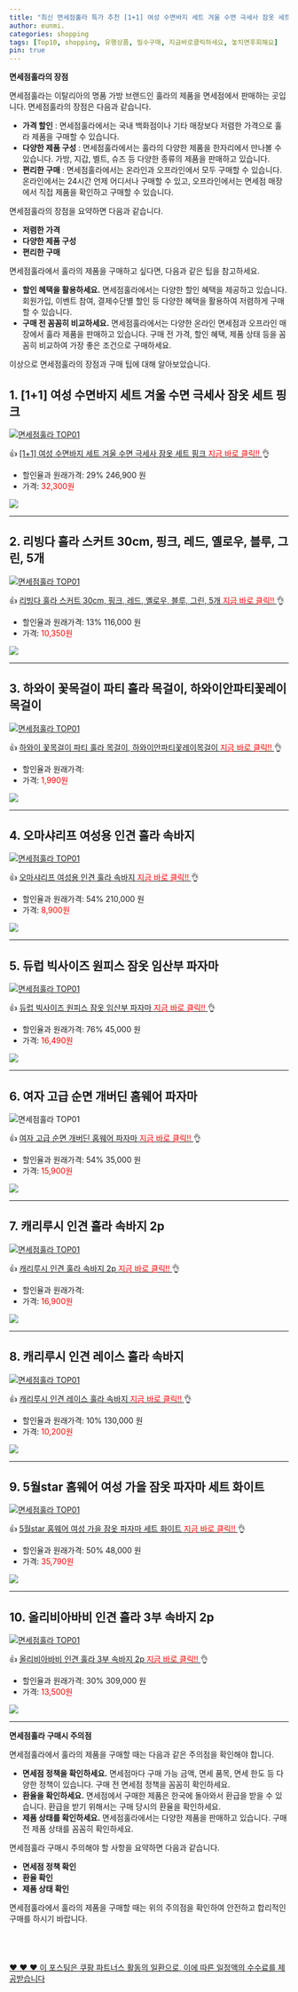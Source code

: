 ```yaml
---
title: "최신 면세점훌라 특가 추천 [1+1] 여성 수면바지 세트 겨울 수면 극세사 잠옷 세트 핑크 비교 장점"
author: eunmi.
categories: shopping
tags: [Top10, shopping, 유행상품, 필수구매, 지금바로클릭하세요, 놓치면후회해요]
pin: true
---
```

**면세점훌라의 장점**

면세점훌라는 이탈리아의 명품 가방 브랜드인 훌라의 제품을 면세점에서 판매하는 곳입니다. 면세점훌라의 장점은 다음과 같습니다.

* **가격 할인** : 면세점훌라에서는 국내 백화점이나 기타 매장보다 저렴한 가격으로 훌라 제품을 구매할 수 있습니다.
* **다양한 제품 구성** : 면세점훌라에서는 훌라의 다양한 제품을 한자리에서 만나볼 수 있습니다. 가방, 지갑, 벨트, 슈즈 등 다양한 종류의 제품을 판매하고 있습니다.
* **편리한 구매** : 면세점훌라에서는 온라인과 오프라인에서 모두 구매할 수 있습니다. 온라인에서는 24시간 언제 어디서나 구매할 수 있고, 오프라인에서는 면세점 매장에서 직접 제품을 확인하고 구매할 수 있습니다.

면세점훌라의 장점을 요약하면 다음과 같습니다.

* **저렴한 가격**
* **다양한 제품 구성**
* **편리한 구매**

면세점훌라에서 훌라의 제품을 구매하고 싶다면, 다음과 같은 팁을 참고하세요.

* **할인 혜택을 활용하세요.** 면세점훌라에서는 다양한 할인 혜택을 제공하고 있습니다. 회원가입, 이벤트 참여, 결제수단별 할인 등 다양한 혜택을 활용하여 저렴하게 구매할 수 있습니다.
* **구매 전 꼼꼼히 비교하세요.** 면세점훌라에서는 다양한 온라인 면세점과 오프라인 매장에서 훌라 제품을 판매하고 있습니다. 구매 전 가격, 할인 혜택, 제품 상태 등을 꼼꼼히 비교하여 가장 좋은 조건으로 구매하세요.

이상으로 면세점훌라의 장점과 구매 팁에 대해 알아보았습니다.

   

## 1. [1+1] 여성 수면바지 세트 겨울 수면 극세사 잠옷 세트 핑크

[![면세점훌라 TOP01](https://thumbnail8.coupangcdn.com/thumbnails/remote/230x230ex/image/vendor_inventory/4754/6a760c5ceb888518dd4c151f86898bb573c240cb7fc32e09144ec2e43456.jpg)](https://link.coupang.com/re/AFFSDP?lptag=AF3617701&subid=GithubCoopas&pageKey=7678480022&traceid=V0-153&itemId=20503031426&vendorItemId=87581085626)


👍 [[1+1] 여성 수면바지 세트 겨울 수면 극세사 잠옷 세트 핑크 <font color=red> 지금 바로 클릭!! </font> ](https://link.coupang.com/re/AFFSDP?lptag=AF3617701&subid=GithubCoopas&pageKey=7678480022&traceid=V0-153&itemId=20503031426&vendorItemId=87581085626) 👌 


- 할인율과 원래가격: 29%  246,900   원
- 가격: <span style='color:red'>32,300원</span>

[![](/discount_price.png)](https://link.coupang.com/re/AFFSDP?lptag=AF3617701&subid=GithubCoopas&pageKey=7678480022&traceid=V0-153&itemId=20503031426&vendorItemId=87581085626)

---


   

## 2. 리빙다 훌라 스커트 30cm, 핑크, 레드, 옐로우, 블루, 그린, 5개

[![면세점훌라 TOP01](https://thumbnail7.coupangcdn.com/thumbnails/remote/230x230ex/image/retail/images/2020/03/17/20/7/b0ab99c9-7951-4e85-b020-4d1d796e67c7.jpg)](https://link.coupang.com/re/AFFSDP?lptag=AF3617701&subid=GithubCoopas&pageKey=1377069559&traceid=V0-153&itemId=2410631377&vendorItemId=70405135700)


👍 [리빙다 훌라 스커트 30cm, 핑크, 레드, 옐로우, 블루, 그린, 5개 <font color=red> 지금 바로 클릭!! </font> ](https://link.coupang.com/re/AFFSDP?lptag=AF3617701&subid=GithubCoopas&pageKey=1377069559&traceid=V0-153&itemId=2410631377&vendorItemId=70405135700) 👌 


- 할인율과 원래가격: 13%  116,000   원
- 가격: <span style='color:red'>10,350원</span>

[![](/discount_price.png)](https://link.coupang.com/re/AFFSDP?lptag=AF3617701&subid=GithubCoopas&pageKey=1377069559&traceid=V0-153&itemId=2410631377&vendorItemId=70405135700)

---


   

## 3. 하와이 꽃목걸이 파티 훌라 목걸이, 하와이안파티꽃레이목걸이

[![면세점훌라 TOP01](https://thumbnail7.coupangcdn.com/thumbnails/remote/230x230ex/image/vendor_inventory/e21f/10cc1a2bd596107609b6c7331d5dbdbdd026912642975d2f9a5a84b79e70.png)](https://link.coupang.com/re/AFFSDP?lptag=AF3617701&subid=GithubCoopas&pageKey=5571198460&traceid=V0-153&itemId=8873589379&vendorItemId=87023865734)


👍 [하와이 꽃목걸이 파티 훌라 목걸이, 하와이안파티꽃레이목걸이 <font color=red> 지금 바로 클릭!! </font> ](https://link.coupang.com/re/AFFSDP?lptag=AF3617701&subid=GithubCoopas&pageKey=5571198460&traceid=V0-153&itemId=8873589379&vendorItemId=87023865734) 👌 


- 할인율과 원래가격: 
- 가격: <span style='color:red'>1,990원</span>

[![](/discount_price.png)](https://link.coupang.com/re/AFFSDP?lptag=AF3617701&subid=GithubCoopas&pageKey=5571198460&traceid=V0-153&itemId=8873589379&vendorItemId=87023865734)

---


   

## 4. 오마샤리프 여성용 인견 훌라 속바지

[![면세점훌라 TOP01](https://thumbnail10.coupangcdn.com/thumbnails/remote/230x230ex/image/vendor_inventory/c410/ef32ea14323a15a657f8d03907de304843faa25dc0d162fae317e516eb77.jpg)](https://link.coupang.com/re/AFFSDP?lptag=AF3617701&subid=GithubCoopas&pageKey=1387921905&traceid=V0-153&itemId=2423503479&vendorItemId=76475824387)


👍 [오마샤리프 여성용 인견 훌라 속바지 <font color=red> 지금 바로 클릭!! </font> ](https://link.coupang.com/re/AFFSDP?lptag=AF3617701&subid=GithubCoopas&pageKey=1387921905&traceid=V0-153&itemId=2423503479&vendorItemId=76475824387) 👌 


- 할인율과 원래가격: 54%  210,000   원
- 가격: <span style='color:red'>8,900원</span>

[![](/discount_price.png)](https://link.coupang.com/re/AFFSDP?lptag=AF3617701&subid=GithubCoopas&pageKey=1387921905&traceid=V0-153&itemId=2423503479&vendorItemId=76475824387)

---


   

## 5. 듀럽 빅사이즈 원피스 잠옷 임산부 파자마

[![면세점훌라 TOP01](https://thumbnail6.coupangcdn.com/thumbnails/remote/230x230ex/image/vendor_inventory/23b1/7051863550fd9a308047917f18743b1f495306b10534fb4f6d14d61a584d.jpg)](https://link.coupang.com/re/AFFSDP?lptag=AF3617701&subid=GithubCoopas&pageKey=7678490339&traceid=V0-153&itemId=20503085110&vendorItemId=87581138476)


👍 [듀럽 빅사이즈 원피스 잠옷 임산부 파자마 <font color=red> 지금 바로 클릭!! </font> ](https://link.coupang.com/re/AFFSDP?lptag=AF3617701&subid=GithubCoopas&pageKey=7678490339&traceid=V0-153&itemId=20503085110&vendorItemId=87581138476) 👌 


- 할인율과 원래가격: 76%  45,000   원
- 가격: <span style='color:red'>16,490원</span>

[![](/discount_price.png)](https://link.coupang.com/re/AFFSDP?lptag=AF3617701&subid=GithubCoopas&pageKey=7678490339&traceid=V0-153&itemId=20503085110&vendorItemId=87581138476)

---


   

## 6. 여자 고급 순면 개버딘 홈웨어 파자마

![면세점훌라 TOP01](https://thumbnail7.coupangcdn.com/thumbnails/remote/230x230ex/image/vendor_inventory/4c63/50305844e4a23849e93ca119dae03500b6e7e1652a67a8d1db74ad7dbea7.PNG)


👍 [여자 고급 순면 개버딘 홈웨어 파자마 <font color=red> 지금 바로 클릭!! </font> ](https://link.coupang.com/re/AFFSDP?lptag=AF3617701&subid=GithubCoopas&pageKey=6145910301&traceid=V0-153&itemId=11826276010&vendorItemId=83317554870) 👌 


- 할인율과 원래가격: 54%  35,000   원
- 가격: <span style='color:red'>15,900원</span>

[![](/discount_price.png)](https://link.coupang.com/re/AFFSDP?lptag=AF3617701&subid=GithubCoopas&pageKey=6145910301&traceid=V0-153&itemId=11826276010&vendorItemId=83317554870)

---


   

## 7. 캐리루시 인견 훌라 속바지 2p

[![면세점훌라 TOP01](https://thumbnail10.coupangcdn.com/thumbnails/remote/230x230ex/image/rs_quotation_api/gkwibgsw/623564b2ac2a431b9a975556c641ffbc.jpg)](https://link.coupang.com/re/AFFSDP?lptag=AF3617701&subid=GithubCoopas&pageKey=5379802781&traceid=V0-153&itemId=7988197377&vendorItemId=75277088243)


👍 [캐리루시 인견 훌라 속바지 2p <font color=red> 지금 바로 클릭!! </font> ](https://link.coupang.com/re/AFFSDP?lptag=AF3617701&subid=GithubCoopas&pageKey=5379802781&traceid=V0-153&itemId=7988197377&vendorItemId=75277088243) 👌 


- 할인율과 원래가격: 
- 가격: <span style='color:red'>16,900원</span>

[![](/discount_price.png)](https://link.coupang.com/re/AFFSDP?lptag=AF3617701&subid=GithubCoopas&pageKey=5379802781&traceid=V0-153&itemId=7988197377&vendorItemId=75277088243)

---


   

## 8. 캐리루시 인견 레이스 훌라 속바지

[![면세점훌라 TOP01](https://thumbnail7.coupangcdn.com/thumbnails/remote/230x230ex/image/vendor_inventory/0235/1b666482e91209c92c8da0118c1bd79c9a5d8621e8438cb136ee21bef991.jpg)](https://link.coupang.com/re/AFFSDP?lptag=AF3617701&subid=GithubCoopas&pageKey=5392896661&traceid=V0-153&itemId=8047209394&vendorItemId=85138758135)


👍 [캐리루시 인견 레이스 훌라 속바지 <font color=red> 지금 바로 클릭!! </font> ](https://link.coupang.com/re/AFFSDP?lptag=AF3617701&subid=GithubCoopas&pageKey=5392896661&traceid=V0-153&itemId=8047209394&vendorItemId=85138758135) 👌 


- 할인율과 원래가격: 10%  130,000   원
- 가격: <span style='color:red'>10,200원</span>

[![](/discount_price.png)](https://link.coupang.com/re/AFFSDP?lptag=AF3617701&subid=GithubCoopas&pageKey=5392896661&traceid=V0-153&itemId=8047209394&vendorItemId=85138758135)

---


   

## 9. 5월star 홈웨어 여성 가을 잠옷 파자마 세트 화이트

[![면세점훌라 TOP01](https://thumbnail8.coupangcdn.com/thumbnails/remote/230x230ex/image/vendor_inventory/8f8b/9a04baca41244f75c79cbe0bc12faa60b08fea2e0c668bbc536e5d1e3afa.jpg)](https://link.coupang.com/re/AFFSDP?lptag=AF3617701&subid=GithubCoopas&pageKey=7682968983&traceid=V0-153&itemId=20525538133&vendorItemId=87602795005)


👍 [5월star 홈웨어 여성 가을 잠옷 파자마 세트 화이트 <font color=red> 지금 바로 클릭!! </font> ](https://link.coupang.com/re/AFFSDP?lptag=AF3617701&subid=GithubCoopas&pageKey=7682968983&traceid=V0-153&itemId=20525538133&vendorItemId=87602795005) 👌 


- 할인율과 원래가격: 50%  48,000   원
- 가격: <span style='color:red'>35,790원</span>

[![](/discount_price.png)](https://link.coupang.com/re/AFFSDP?lptag=AF3617701&subid=GithubCoopas&pageKey=7682968983&traceid=V0-153&itemId=20525538133&vendorItemId=87602795005)

---


   

## 10. 올리비아바비 인견 훌라 3부 속바지 2p

[![면세점훌라 TOP01](https://thumbnail8.coupangcdn.com/thumbnails/remote/230x230ex/image/rs_quotation_api/vjwh0pzp/b02dac11e7c4432e9a8e07c01b407b87.jpg)](https://link.coupang.com/re/AFFSDP?lptag=AF3617701&subid=GithubCoopas&pageKey=5386311444&traceid=V0-153&itemId=8019545817&vendorItemId=75308273563)


👍 [올리비아바비 인견 훌라 3부 속바지 2p <font color=red> 지금 바로 클릭!! </font> ](https://link.coupang.com/re/AFFSDP?lptag=AF3617701&subid=GithubCoopas&pageKey=5386311444&traceid=V0-153&itemId=8019545817&vendorItemId=75308273563) 👌 


- 할인율과 원래가격: 30%  309,000   원
- 가격: <span style='color:red'>13,500원</span>

[![](/discount_price.png)](https://link.coupang.com/re/AFFSDP?lptag=AF3617701&subid=GithubCoopas&pageKey=5386311444&traceid=V0-153&itemId=8019545817&vendorItemId=75308273563)

---
**면세점훌라 구매시 주의점**

면세점훌라에서 훌라의 제품을 구매할 때는 다음과 같은 주의점을 확인해야 합니다.

* **면세점 정책을 확인하세요.** 면세점마다 구매 가능 금액, 면세 품목, 면세 한도 등 다양한 정책이 있습니다. 구매 전 면세점 정책을 꼼꼼히 확인하세요.
* **환율을 확인하세요.** 면세점에서 구매한 제품은 한국에 돌아와서 환급을 받을 수 있습니다. 환급을 받기 위해서는 구매 당시의 환율을 확인하세요.
* **제품 상태를 확인하세요.** 면세점훌라에서는 다양한 제품을 판매하고 있습니다. 구매 전 제품 상태를 꼼꼼히 확인하세요.

면세점훌라 구매시 주의해야 할 사항을 요약하면 다음과 같습니다.

* **면세점 정책 확인**
* **환율 확인**
* **제품 상태 확인**

면세점훌라에서 훌라의 제품을 구매할 때는 위의 주의점을 확인하여 안전하고 합리적인 구매를 하시기 바랍니다.<br><br><br><br><br> [ ❤ ❤ ❤ 이 포스팅은 쿠팡 파트너스 활동의 일환으로, 이에 따른 일정액의 수수료를 제공받습니다](https://link.coupang.com/a/bcEFyh)